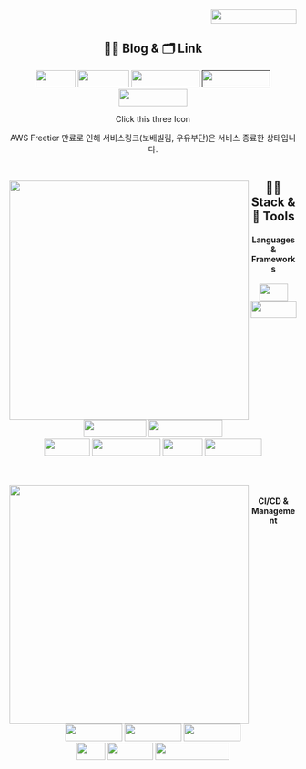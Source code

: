 <div align="center">
  <div align="right">
    <a href="https://hits.seeyoufarm.com"><img width="150" height="25" src="https://hits.seeyoufarm.com/api/count/incr/badge.svg?url=https%3A%2F%2Fgithub.com%2FPNUHCT&count_bg=%2300FF51&title_bg=%23555555&icon=tapas.svg&icon_color=%23E7E7E7&title=Visitors&edge_flat=false"/></a></a>
  </div>

## ✍🏻 Blog & 🗂 Link
<div align="center">
<a href="https://radpro.tistory.com/"><img width="70" height="30" src="https://img.shields.io/badge/-Tstory-%23A0522D?style=flat-square&logo=Storyblok&logoColor=white"/></a> 
<a href="https://www.notion.so/novisneoguri/7ec583f5ce5d4314a37ef245e94ae07c?pvs=4"><img width="90" height="30" src="https://img.shields.io/badge/-Notion-%23FFF5EE?style=flat-square&logo=Notion&logoColor=black"/></a>
<a href="http://battery-bucket-deploy.s3-website.ap-northeast-2.amazonaws.com/"><img width="120" height="30" src="https://img.shields.io/badge/Project-%EB%B3%B4%EB%B0%B0%EB%B9%8C%EB%A6%BC-%23191970?style=flat-square&logo=PowerPages&logoColor=white"/></a>
<a href=""><img width="120" height="30" src="https://img.shields.io/badge/Project-D'splayer-%23BF2F7B?style=flat-square&logo=PowerPages&logoColor=white"/></a>
<a href="https://bit.ly/uyouboodan"><img width="120" height="30" src="https://img.shields.io/badge/Project-%EC%9A%B0%EC%9C%A0%EB%B6%80%EB%8B%A8-4285F4?style=flat-square&logo=PowerPages&logoColor=white"/></a>

  

<a><text>Click this three Icon</text></a>
<div><text>AWS Freetier 만료로 인해 서비스링크(보배빌림, 우유부단)은 서비스 종료한 상태입니다.</text></div>

<br/>
<div align="center">
  <img align="left" width="420" src="https://mazassumnida.wtf/api/v2/generate_badge?boj=nyong9221"/>
  
## 👩‍🚀 Stack & 🚀 Tools
#### Languages & Frameworks
<img width="50" height="30" src="https://img.shields.io/badge/-Java-%23F08080?style=flat-square&logo=JAVA&logoColor=white"/></a>
<img width="80" height="30" src="https://img.shields.io/badge/-Spring-%2332CD32?style=flat-square&logo=Spring&logoColor=white"/></a> 
<img width="110" height="30" src="https://img.shields.io/badge/-SpringBoot-%237CFC00?style=flat-square&logo=Springboot&logoColor=white"/></a> 
<img width="130" height="30" src="https://img.shields.io/badge/-SpringSecurity-brightgreen?style=flat-square&logo=Springsecurity&logoColor=white"/></a>
<br/>
<img width="80" height="30" src="https://img.shields.io/badge/-MySQL-%23FFA500?style=flat-square&logo=mysql&logoColor=white"/></a>
<img width="120" height="30" src="https://img.shields.io/badge/-React--Native-%231E90FF?style=flat-square&logo=react&logoColor=white"/></a>
<img width="70" height="30" src="https://img.shields.io/badge/-Expo-%23696969?style=flat-square&logo=Expo&logoColor=white"/></a>
<img width="100" height="30" src="https://img.shields.io/badge/-Firebase-%23FFCA28?style=flat-square&logo=firebase&logoColor=white"/></a>
</div>
<br/>
<br/>

<img align="left" width="420" src="https://github-readme-stats-git-masterrstaa-rickstaa.vercel.app/api?username=pnuhct&count_private=true&show_icons=true&theme=tokyonight"/>
<div align="center">
  
#### CI/CD & Management
<img width="100" height="30" src="https://img.shields.io/badge/-AWS%20EC2-%23FF4500?style=flat-square&logo=AmazonEC2&logoColor=white"/></a> <img width="100" height="30" src="https://img.shields.io/badge/-AWS%20S3-%2300CED1?style=flat-square&logo=AmazonS3&logoColor=white"/></a> <img width="100" height="30" src="https://img.shields.io/badge/-AWS%20RDS-%234169E1?style=flat-square&logo=AmazonRDS&logoColor=white"/></a>
<br/>
<img width="50" height="30" src="https://img.shields.io/badge/-Git-%239370DB?style=flat-square&logo=Git&logoColor=white"/></a>
<img width="80" height="30" src="https://img.shields.io/badge/-GitHub-%234B0082?style=flat-square&logo=Github&logoColor=white"/></a>
<img width="130" height="30" src="https://img.shields.io/badge/-GitHub%20Actions-%23191970?style=flat-square&logo=GithubActions&logoColor=white"/></a>
<br/>
</div>

<br/>
<br/>
<br/>
